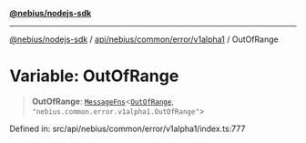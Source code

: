 [**@nebius/nodejs-sdk**](../../../../../../README.md)

***

[@nebius/nodejs-sdk](../../../../../../README.md) / [api/nebius/common/error/v1alpha1](../README.md) / OutOfRange

# Variable: OutOfRange

> **OutOfRange**: [`MessageFns`](../../../../../../runtime/protos/core/interfaces/MessageFns.md)\<[`OutOfRange`](../interfaces/OutOfRange.md), `"nebius.common.error.v1alpha1.OutOfRange"`\>

Defined in: src/api/nebius/common/error/v1alpha1/index.ts:777
